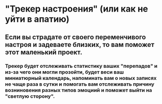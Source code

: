 # "Трекер настроения" (или как не уйти в апатию)
## Если вы страдате от своего переменчивого настроя и задеваете близких, то вам поможет этот маленький проект.
### Трекер будет отслеживать статистику ваших "перепадов" и из-за чего они могли прозойти, будет веси ваш миниатюрный календарь, напоминать вам о новых записях не чаще раза в сутки и помогать вам отслеживать причину возниновения разных типов эмоциий и поможет выйти на "светлую сторону".
